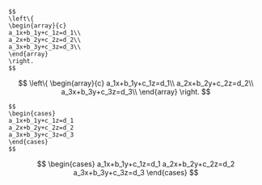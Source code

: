 ```
$$
\left\{
\begin{array}{c}
a_1x+b_1y+c_1z=d_1\\
a_2x+b_2y+c_2z=d_2\\
a_3x+b_3y+c_3z=d_3\\
\end{array}
\right.
$$
```
$$
\left\{
\begin{array}{c}
a_1x+b_1y+c_1z=d_1\\
a_2x+b_2y+c_2z=d_2\\
a_3x+b_3y+c_3z=d_3\\
\end{array}
\right.
$$
```
$$
\begin{cases}
a_1x+b_1y+c_1z=d_1
a_2x+b_2y+c_2z=d_2
a_3x+b_3y+c_3z=d_3
\end{cases}
$$
```
$$
\begin{cases}
a_1x+b_1y+c_1z=d_1
a_2x+b_2y+c_2z=d_2
a_3x+b_3y+c_3z=d_3
\end{cases}
$$